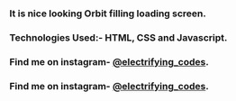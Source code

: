 ### It is nice looking Orbit filling loading screen.

### Technologies Used:- HTML, CSS and Javascript.

### Find me on instagram- [@electrifying_codes][Instagram].
### Find me on instagram- [@electrifying_codes][Instagram].

[Instagram]: https://www.instagram.com/electrifying_codes